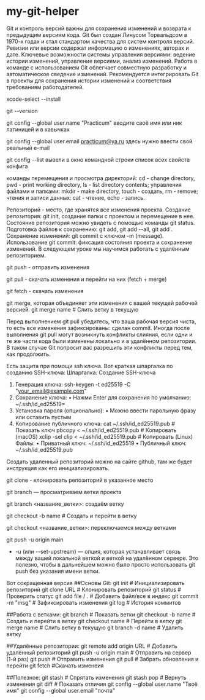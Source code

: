 # my-git-helper
Git и контроль версий важны для сохранения изменений и возврата к предыдущим версиям кода.
Git был создан Линусом Торвальдсом в 1970-х годах и стал стандартом качества для систем контроля версий.
Ревизии или версии содержат информацию о изменениях, авторах и дате.
Ключевые возможности системы управления версиями: ведение истории изменений, управление версиями, анализ изменений.
Работа в команде с использованием Git облегчает совместную разработку и автоматическое сведение изменений.
Рекомендуется интегрировать Git в проекты для сохранения истории изменений и соответствия требованиям работодателей.


xcode-select --install

git --version

git config --global user.name "Practicum"
вводите своё имя или ник латиницей и в кавычках

git config --global user.email practicum@ya.ru
здесь нужно ввести свой реальный e-mail

git config --list
вывели в окно командной строки список всех свойств конфига


команды перемещения и просмотра директорий: cd - change directory, pwd - print working directory, ls - list directory contents;
управления файлами и папками: mkdir - make directory, touch - создать, rm - remove;
чтения и записи данных: cat - чтение, echo - запись.

Репозиторий - место, где хранятся все изменения проекта.
Создание репозитория: git init, создание папки с проектом и перемещение в нее.
Состояние репозитория можно увидеть с помощью команды git status.
Подготовка файлов к сохранению: git add, git add --all, git add .
Сохранение изменений: git commit с ключом -m (message).
Использование git commit: фиксация состояния проекта и сохранение изменений.
В следующем уроке мы научимся работать с удалённым репозиторием.


git push - отправить изменения

git pull - скачать изменения и перейти на них (fetch + merge) 

git fetch - скачать изменения

git merge, которая объединяет эти изменения с вашей текущей рабочей версией.
git merge name           # Слить ветку в текущую

Перед выполнением git pull убедитесь, что ваша рабочая версия чиста, то есть все изменения зафиксированы: сделан commit.
Иногда после выполнения git pull могут возникнуть конфликты слияния, если одни и те же части кода были изменены локально и в удалённом репозитории. В таком случае Git попросит вас разрешить эти конфликты перед тем, как продолжить.

Есть защита при помощи ssh ключа. Вот краткая шпаргалка по созданию SSH-ключа:
Шпаргалка: Создание SSH-ключа

1. Генерация ключа:
ssh-keygen -t ed25519 -C "your_email@example.com"
2. Сохранение ключа:
•    Нажми Enter для сохранения по умолчанию: ~/.ssh/id_ed25519=
3. Установка пароля (опционально):
•    Можно ввести парольную фразу или оставить пустым
4. Копирование публичного ключа:
cat ~/.ssh/id_ed25519.pub         # Показать ключ
pbcopy < ~/.ssh/id_ed25519.pub   # Копировать (macOS)
xclip -sel clip < ~/.ssh/id_ed25519.pub  # Копировать (Linux)
Файлы:
•     Приватный ключ: ~/.ssh/id_ed25519
•     Публичный ключ: ~/.ssh/id_ed25519.pub


Создать удаленный репозиторий можно на сайте github, там же будет инструкция как его инициализировать. 

git clone - клонировать репозиторий в указанное место

git branch — просматриваем ветки проекта

git branch <название_ветки>: создаём ветку

git checkout -b name     # Создать и перейти в ветку

git checkout <название_ветки>: переключаемся между ветками

git push -u origin main

* -u (или --set-upstream) — опция, которая устанавливает связь между вашей локальной веткой и веткой на удалённом сервере. Это полезно, чтобы в дальнейшем можно было просто использовать git push без указания имени ветки.



Вот сокращенная версия
##Основы Git:
git init                        # Инициализировать репозиторий
git clone URL                   # Клонировать репозиторий
git status                      # Проверить статус
git add file / .                # Добавить файл/все в индекс
git commit -m "msg"             # Зафиксировать изменения
git log                         # История коммитов

##Работа с ветками:
git branch                      # Показать ветки
git checkout -b name            # Создать и перейти в ветку
git checkout name               # Перейти в ветку
git merge name                  # Слить ветку в текущую
git branch -d name              # Удалить ветку

##Удалённые репозитории:
git remote add origin URL       # Добавить удалённый репозиторий
git push -u origin main         # Отправить на сервер (1-й раз)
git push                        # Отправить изменения
git pull                        # Забрать обновления и перейти
git fetch                       #Скачать изменеия

##Полезное:
git stash                       # Спрятать изменения
git stash pop                   # Вернуть изменения
git diff                        # Показать отличия
git config --global user.name "Твоё имя"
git config --global user.email "почта"
